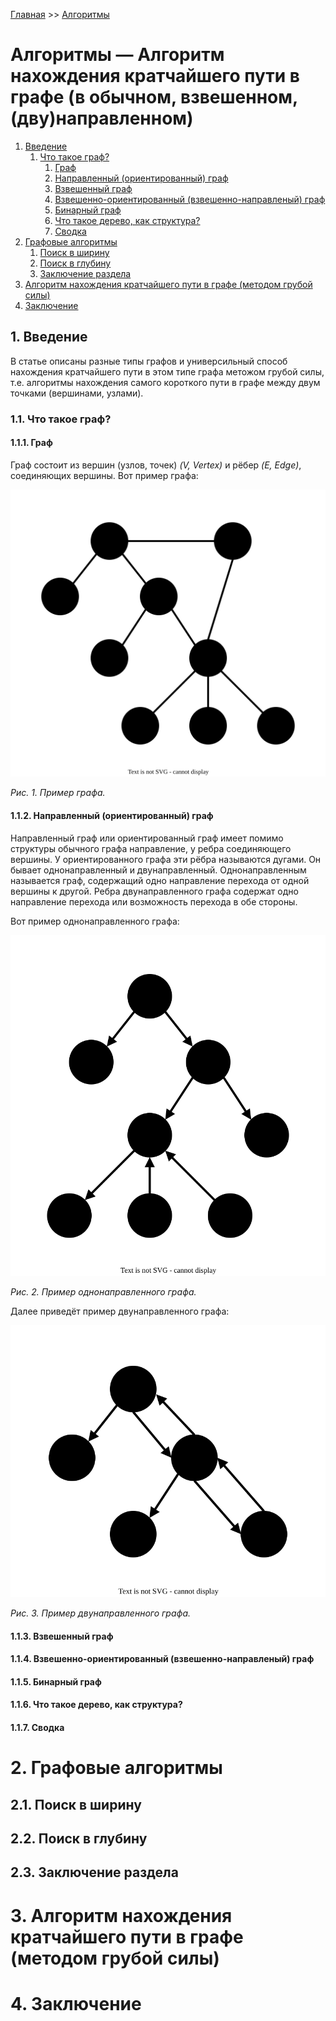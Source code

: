 [Главная](https://dmitriysidyakin.github.io/CSharp-Tutorials/) >> [Алгоритмы](https://dmitriysidyakin.github.io/CSharp-Tutorials/csharp-articles/ru-ru/algorithms-on-csharp/)

# Алгоритмы — Алгоритм нахождения кратчайшего пути в графе (в обычном, взвешенном, (дву)направленном)

1. [Введение](#1-введение)
	1. [Что такое граф?](#11-что-такое-граф)
		1. [Граф](#111-граф)
		2. [Направленный (ориентированный) граф](#112-направленный-ориентированный-граф)
		3. [Взвешенный граф](#113-взвешенный-граф)
		4. [Взвешенно-ориентированный (взвешенно-направленый) граф](#114-взвешенно-ориентированный-взвешенно-направленый-граф)
		5. [Бинарный граф](#115-бинарный-граф)
		6. [Что такое дерево, как структура?](#116-что-такое-дерево-как-структура)
		7. [Сводка](#117-сводка)
2. [Графовые алгоритмы](#2-графовые-алгоритмы)
	1. [Поиск в ширину](#21-поиск-в-ширину)
	2. [Поиск в глубину](#22-поиск-в-глубину)
	3. [Заключение раздела](#23-заключение-раздела)
3. [Алгоритм нахождения кратчайшего пути в графе (методом грубой силы)](#3-алгоритм-нахождения-кратчайшего-пути-в-графе-методом-грубой-силы)
4. [Заключение](#4-заключение)


## 1. Введение

В статье описаны разные типы графов и универсильный способ нахождения кратчайшего пути в этом типе графа метожом грубой силы, т.е. алгоритмы нахождения самого короткого пути в графе между двум точками (вершинами, узлами).

### 1.1. Что такое граф?

#### 1.1.1. Граф

Граф состоит из вершин (узлов, точек) *(V, Vertex)* и рёбер *(E, Edge)*, соединяющих вершины. Вот пример графа:

![Рис. 1. Пример графа.](img/graph.svg)

*Рис. 1. Пример графа.*

#### 1.1.2. Направленный (ориентированный) граф

Направленный граф или ориентированный граф имеет помимо структуры обычного графа направление, у ребра соединяющего вершины. У ориентированного графа эти рёбра называются дугами. Он бывает однонаправленный и двунаправленный. Однонаправленным называется граф, содержащий одно направление перехода от одной вершины к другой. Ребра двунаправленного графа содержат одно направление перехода или возможность перехода в обе стороны.

Вот пример однонаправленного графа:

![Рис. 2. Пример однонаправленного графа.](img/graph-s.svg)

*Рис. 2. Пример однонаправленного графа.*

Далее приведёт пример двунаправленного графа:

![Рис. 3. Пример двунаправленного графа.](img/graph-d.svg)

*Рис. 3. Пример двунаправленного графа.*

#### 1.1.3. Взвешенный граф

#### 1.1.4. Взвешенно-ориентированный (взвешенно-направленый) граф

#### 1.1.5. Бинарный граф

#### 1.1.6. Что такое дерево, как структура?

#### 1.1.7. Сводка

# 2. Графовые алгоритмы

##  2.1. Поиск в ширину

##  2.2. Поиск в глубину

## 	2.3. Заключение раздела

# 3. Алгоритм нахождения кратчайшего пути в графе (методом грубой силы)

# 4. Заключение
